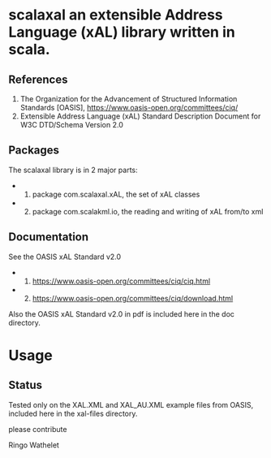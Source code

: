 # scalaxal an extensible Address Language (xAL) library written in scala.

## References
 
1) The Organization for the Advancement of Structured Information Standards [OASIS], https://www.oasis-open.org/committees/ciq/
2) Extensible Address Language (xAL) Standard Description Document for W3C DTD/Schema Version 2.0

## Packages

The scalaxal library is in 2 major parts:
- 1) package com.scalaxal.xAL, the set of xAL classes
- 2) package com.scalakml.io, the reading and writing of xAL from/to xml

## Documentation

See the OASIS xAL Standard v2.0

- 1) https://www.oasis-open.org/committees/ciq/ciq.html
- 2) https://www.oasis-open.org/committees/ciq/download.html

Also the OASIS xAL Standard v2.0 in pdf is included here in the doc directory.
 

# Usage



## Status

Tested only on the XAL.XML and XAL_AU.XML example files from OASIS, included here in the xal-files directory.

please contribute

Ringo Wathelet
